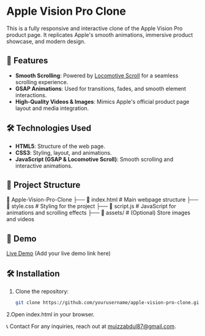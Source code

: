 # Apple Vision Pro Clone

This is a fully responsive and interactive clone of the Apple Vision Pro product page. It replicates Apple's smooth animations, immersive product showcase, and modern design.

## 🚀 Features
- **Smooth Scrolling**: Powered by [Locomotive Scroll](https://github.com/locomotivemtl/locomotive-scroll) for a seamless scrolling experience.
- **GSAP Animations**: Used for transitions, fades, and smooth element interactions.
- **High-Quality Videos & Images**: Mimics Apple's official product page layout and media integration.

## 🛠️ Technologies Used
- **HTML5**: Structure of the web page.
- **CSS3**: Styling, layout, and animations.
- **JavaScript (GSAP & Locomotive Scroll)**: Smooth scrolling and interactive animations.

## 📂 Project Structure

📁 Apple-Vision-Pro-Clone ├── 📄 index.html # Main webpage structure ├── 📄 style.css # Styling for the project ├── 📄 script.js # JavaScript for animations and scrolling effects ├── 📁 assets/ # (Optional) Store images and videos


## 🎥 Demo
[Live Demo](#) (Add your live demo link here)

## 🛠️ Installation
1. Clone the repository:
   ```sh
   git clone https://github.com/yourusername/apple-vision-pro-clone.git
   
2.Open index.html in your browser.

📞 Contact
For any inquiries, reach out at muizzabdul87@gmail.com.
